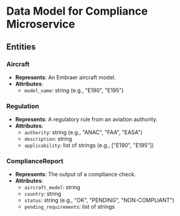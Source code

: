 # Data Model for Compliance Microservice

## Entities

### Aircraft
*   **Represents**: An Embraer aircraft model.
*   **Attributes**:
    *   `model_name`: string (e.g., "E190", "E195")

### Regulation
*   **Represents**: A regulatory rule from an aviation authority.
*   **Attributes**:
    *   `authority`: string (e.g., "ANAC", "FAA", "EASA")
    *   `description`: string
    *   `applicability`: list of strings (e.g., ["E190", "E195"])

### ComplianceReport
*   **Represents**: The output of a compliance check.
*   **Attributes**:
    *   `aircraft_model`: string
    *   `country`: string
    *   `status`: string (e.g., "OK", "PENDING", "NON-COMPLIANT")
    *   `pending_requirements`: list of strings
